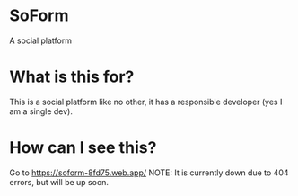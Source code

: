 # SoForm
A social platform

# What is this for?
This is a social platform like no other, it has a responsible developer (yes I am a single dev).

# How can I see this?
Go to https://soform-8fd75.web.app/
NOTE: It is currently down due to 404 errors, but will be up soon.

